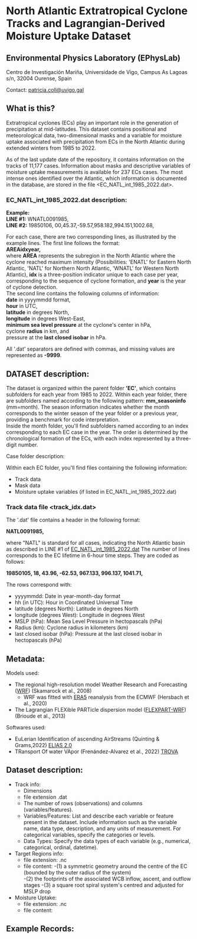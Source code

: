 # North Atlantic Extratropical Cyclone Tracks and Lagrangian-Derived Moisture Uptake Dataset
## Environmental Physics Laboratory (EPhysLab)
Centro de Investigación Mariña, Universidade de Vigo, Campus As Lagoas s/n, 32004 Ourense, Spain

Contact: patricia.coll@uvigo.gal

## What is this?
Extratropical cyclones (ECs) play an important role in the generation of precipitation at mid-latitudes. This dataset contains positional and meteorological data, two-dimensional masks and a variable for moisture uptake associated with precipitation from ECs in the North Atlantic during extended winters from 1985 to 2022.

<!-- ![Figure 1:](https://github.com/ECMOISTDATABASE/North-Atlantic-Extratropical-Cyclones-database/blob/main/sat_2002.png)  -->


As of the last update date of the repository, it contains information on the tracks of 11,177 cases. Information about masks and descriptive variables of moisture uptake measurements is available for 237 ECs cases. The most intense ones identified over the Atlantic, which information is documented in the database, are stored in the file <EC_NATL_int_1985_2022.dat>.

### EC_NATL_int_1985_2022.dat description:

**Example:**<br>
**LINE #1:** WNATL0091985, <br>
**LINE #2:** 19850106, 00,45.37,-59.57,958.182,994.151,1002.68,<br>

For each case, there are two corresponding lines, as illustrated by the example lines. The first line follows the format:<br>
 **AREAidxyear,**<br>
 where **AREA** represents the subregion in the North Atlantic where the cyclone reached maximum intensity (Possibilities: 'ENATL' for Eastern North Atlantic, 'NATL' for Northern North Atlantic, 'WNATL' for Western North Atlantic), **idx** is a three-position indicator unique to each case per year, corresponding to the sequence of cyclone formation, and **year** is the year of cyclone detection.<br>
The second line contains the following columns of information: <br>
**date** in yyyymmdd format, <br>
**hour** in UTC, <br>
**latitude** in degrees North,  <br>
**longitude** in degrees West-East,  <br>
**minimum sea level pressure** at the cyclone's center in hPa,  <br>
 cyclone **radius** in km, and  <br>
 pressure at the **last closed isobar** in hPa. <br>

All '.dat' separators are defined with commas, and missing values are represented as **-9999**.

## DATASET description:
The dataset is organized within the parent folder **'EC'**, which contains subfolders for each year from 1985 to 2022. Within each year folder, there are subfolders named according to the following pattern: **mm_seasoninfo** (mm=month). The season information indicates whether the month corresponds to the winter season of the year folder or a previous year, providing a benchmark for code interpretation.<br>
Inside the month folder, you'll find subfolders named according to an index corresponding to each EC case in the year. The order is determined by the chronological formation of the ECs, with each index represented by a three-digit number.<br>


Case folder description:

Within each EC folder, you'll find files containing the following information:

- Track data
- Mask data
- Moisture uptake variables (if listed in EC_NATL_int_1985_2022.dat)

### Track data file <track_idx.dat>
The '.dat' file contains a header in the following format:

**NATL0091985,**

 where "NATL" is standard for all cases, indicating the North Atlantic basin as described in LINE #1 of [EC_NATL_int_1985_2022.dat](https://github.com/ECMOISTDATABASE/North-Atlantic-Extratropical-Cyclones-database?tab=readme-ov-file#ec_natl_int_1985_2022dat-description) 
The number of lines corresponds to the EC lifetime in 6-hour time steps. They are coded as follows:


**19850105, 18, 43.96, -62.53, 967.133, 996.137, 1041.71,**


The rows correspond with:
- yyyymmdd: Date in year-month-day format
- hh (in UTC): Hour in Coordinated Universal Time
- latitude (degrees North): Latitude in degrees North
- longitude (degrees West): Longitude in degrees West
- MSLP (hPa): Mean Sea Level Pressure in hectopascals (hPa)
- Radius (km): Cyclone radius in kilometers (km)
- last closed isobar (hPa): Pressure at the last closed isobar in hectopascals (hPa)

## Metadata:
Models used:
- The regional high-resolution model Weather Research and Forecasting ([WRF](https://www2.mmm.ucar.edu/wrf/users/download/get_source.html)) (Skamarock et al., 2008) 
    - WRF was fitted with [ERA5](https://cds.climate.copernicus.eu/cdsapp#!/search?type=dataset) reanalysis from the ECMWF (Hersbach et al., 2020) 
- The Lagrangian FLEXible PARTicle dispersion model ([FLEXPART-WRF](https://www.flexpart.eu/wiki/FpRoadmap)) (Brioude et al., 2013) 

Softwares used:
- EuLerian Identification of ascending AirStreams (Quinting & Grams,2022) [ELIAS 2.0](https://doi.org/10.5281/zenodo.5154980) 
- TRansport Of water VApor (Frenández-Alvarez et al., 2022) [TROVA](https://github.com/tramo-ephyslab/TROVA-master.git)

## Dataset description:
- Track info:
    - Dimensions
    - file extension .dat
    - The number of rows (observations) and columns (variables/features).
    - Variables/Features: List and describe each variable or feature present in the dataset. Include information such as the variable name, data type, description, and any units of measurement. For categorical variables, specify the categories or levels.
    - Data Types: Specify the data types of each variable (e.g., numerical, categorical, ordinal, datetime).
- Target Regions info:
    - file extension: .nc
    - file content:
        -(1) a symmetric geometry around the centre of the EC (bounded by the outer radius of the system)  
        -(2) the footprints of the associated WCB inflow, ascent, and outflow stages
        -(3) a square root spiral system's centred and adjusted for MSLP drop
- Moisture Uptake:
    - file extension: .nc
    - file content:

## Example Records:
